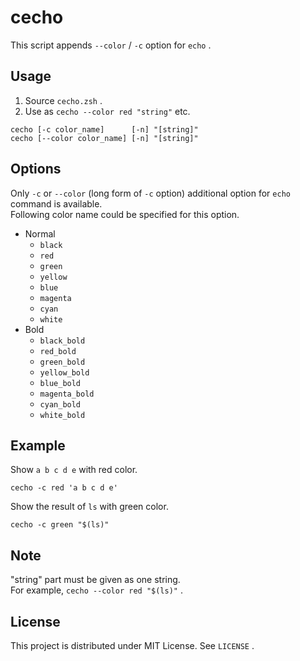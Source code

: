 # cecho

This script appends `--color` / `-c` option for `echo` .

## Usage

1. Source `cecho.zsh` .
2. Use as `cecho --color red "string"` etc.

```
cecho [-c color_name]      [-n] "[string]"
cecho [--color color_name] [-n] "[string]"
```

## Options

Only `-c` or `--color` (long form of `-c` option) additional option for `echo` command is available.  
Following color name could be specified for this option.

* Normal
  * `black`
  * `red`
  * `green`
  * `yellow`
  * `blue`
  * `magenta`
  * `cyan`
  * `white`
* Bold
  * `black_bold`
  * `red_bold`
  * `green_bold`
  * `yellow_bold`
  * `blue_bold`
  * `magenta_bold`
  * `cyan_bold`
  * `white_bold`

## Example

Show `a b c d e` with red color.

```
cecho -c red 'a b c d e'
```

Show the result of `ls` with green color.

```
cecho -c green "$(ls)"
```

## Note

"string" part must be given as one string.  
For example, `cecho --color red "$(ls)"` .

## License

This project is distributed under MIT License. See `LICENSE` .
